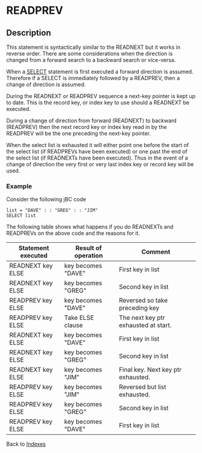# READPREV

<PageHeader />

## Description

This statement is syntactically similar to the READNEXT but it works in reverse order. There are some considerations when the direction is changed from a forward search to a backward search or vice-versa.

When a [SELECT](./../select) statement is first executed a forward direction is assumed. Therefore if a SELECT is immediately followed by a READPREV, then a change of direction is assumed.

During the READNEXT or READPREV sequence a next-key pointer is kept up to date. This is the record key, or index key to use should a READNEXT be executed.

During a change of direction from forward (READNEXT) to backward (READPREV) then the next record key or index key read in by the READPREV will be the one preceding the next-key pointer.

When the select list is exhausted it will either point one before the start of the select list (if READPREVs have been executed) or one past the end of the select list (if READNEXTs have been executed). Thus in the event of a change of direction the very first or very last index key or record key will be used.

### Example

Consider the following jBC code

```
list = "DAVE" : : "GREG" : : "JIM"
SELECT list
```

The following table shows what happens if you do READNEXTs and READPREVs on the above code and the reasons for it.

| Statement executed | Result of operation | Comment |
| --- | --- | --- |
| READNEXT key ELSE | key becomes "DAVE" | First key in list |
| READNEXT key ELSE | key becomes "GREG" | Second key in list |
| READPREV key ELSE | key becomes "DAVE" | Reversed so take preceding key |
| READPREV key ELSE | Take ELSE clause | The next key ptr exhausted at start. |
| READNEXT key ELSE | key becomes "DAVE" | First key in list |
| READNEXT key ELSE | key becomes "GREG" | Second key in list |
| READNEXT key ELSE | key becomes "JIM" | Final key. Next key ptr exhausted. |
| READPREV key ELSE | key becomes "JIM" | Reversed but list exhausted. |
| READPREV key ELSE | key becomes "GREG" | Second key in list |
| READPREV key ELSE | key becomes "DAVE" | First key in list |

Back to [Indexes](./../README.md)

  
<PageFooter />
